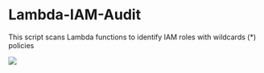# Lambda-IAM-Audit
This script scans Lambda functions to identify IAM roles with wildcards (*) policies

![](https://github.com/4ppsec/Lambda-IAM-Audit/blob/main/demo.gif?raw=true)
